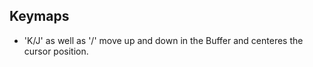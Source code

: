 ## Keymaps

- 'K/J' as well as '<C-u>/<C-d>' move up and down in the Buffer and centeres the cursor position.
